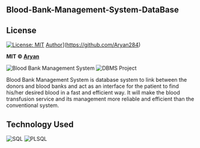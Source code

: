 ## Blood-Bank-Management-System-DataBase

## License
[![License: MIT](https://img.shields.io/badge/License-MIT-yellow.svg)](https://opensource.org/licenses/MIT)
[Author](https://img.shields.io/static/v1.svg?label=Author&message=@Aryan&logo=github&style=social)](https://github.com/Aryan284)

**MIT &copy; [Aryan](https://github.com/Aryan284/Blood-Bank-Management-System/master/LICENSE)**

![Blood Bank Management System](https://img.shields.io/badge/Blood--bank--management-system-orange.svg?style=flat-square)
![DBMS Project](https://img.shields.io/badge/DBMS-project-yellowgreen.svg?style=flat-square)

  Blood Bank Management System is database system to link between the donors and
blood banks and act as an interface for the patient to find his/her desired blood in a fast and
efficient way. It will make the blood transfusion service and its management more reliable and
efficient than the conventional system.

## Technology Used
![SQL](https://img.shields.io/badge/database-sql-lightgray.svg?logo=sql&logoColor=white&style=flat-square)
![PLSQL](https://img.shields.io/badge/database-plsql-lightgray.svg?logo=plsql&logoColor=white&style=flat-square)
